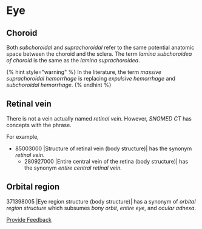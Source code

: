 # Eye

## Choroid

Both _subchoroidal_ and _suprachoroidal_ refer to the same potential anatomic space between the choroid and the sclera. The term _lamina subchoroidea of choroid_ is the same as the _lamina suprachoroidea_.

{% hint style="warning" %}
In the literature, the term _massive suprachoroidal hemorrhage_ is replacing _expulsive hemorrhage_ and _subchoroidal hemorrhage_.
{% endhint %}

## Retinal vein

There is not a vein actually named _retinal vein_. However, _SNOMED CT_ has concepts with the phrase.

For example,

* 85003000 |Structure of retinal vein (body structure)| has the synonym _retinal vein_.
  * 280927000 |Entire central vein of the retina (body structure)| has the synonym _entire central retinal vein._

## Orbital region

371398005 |Eye region structure (body structure)| has a synonym of _orbital region structure_ which subsumes _bony orbit_, _entire_ _eye_, and _ocular adnexa_.

<a href="https://docs.google.com/forms/d/e/1FAIpQLScTmbZIf0UEQwYDkY27EEWBkaiYkHSbR0_9DmFrMLXoQLyL7Q/viewform?usp=pp_url&#x26;entry.1767247133=SCT+Editorial+Guide&#x26;entry.670899847=Eye" class="button primary">Provide Feedback</a>
